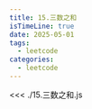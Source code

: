 ```yaml
---
title: 15.三数之和
isTimeLine: true
date: 2025-05-01
tags:
  - leetcode
categories:
  - leetcode
---
```


<<< ./15.三数之和.js
